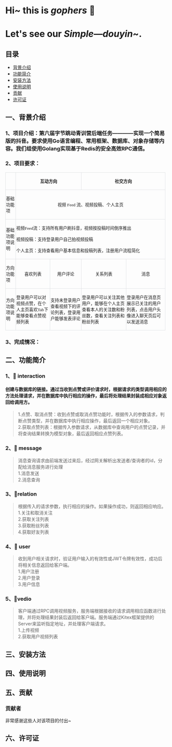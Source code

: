 
# Hi~ this is *gophers* :wave:  
# Let's see our ***Simple—douyin***~.</center>


<!-- Introduction -->
## 目录
- [背景介绍](#背景介绍)
- [功能简介](#功能简介)
- [安装方法](#安装方法)
- [使用说明](#使用说明)
- [贡献](#贡献)
- [许可证](#许可证)

## 一、背景介绍
### 1、项目介绍：第六届字节跳动青训营后端任务————实现一个简易版的抖音。要求使用Go语言编程、常用框架、数据库、对象存储等内容。我们组使用Golang实现基于Redis的安全高效RPC通信。
### 2、项目要求：
<table class="MsoNormalTable" border="0" cellspacing="0" cellpadding="0" width="500" style="width:375.0pt;border-collapse:collapse;mso-yfti-tbllook:1184">
 <tbody><tr style="mso-yfti-irow:0;mso-yfti-firstrow:yes;height:29.25pt">
  <td style="border:solid #DEE0E3 1.0pt;mso-border-alt:solid #DEE0E3 .75pt;
  padding:.75pt .75pt .75pt .75pt;height:29.25pt"></td>
  <td colspan="2" style="border:solid #DEE0E3 1.0pt;border-left:none;mso-border-left-alt:
  solid #DEE0E3 .75pt;mso-border-alt:solid #DEE0E3 .75pt;padding:.75pt .75pt .75pt .75pt;
  height:29.25pt">
  <p class="MsoNormal" align="center" style="text-align:center;mso-pagination:widow-orphan"><b><span style="font-size:10.0pt;font-family:宋体;mso-bidi-font-family:宋体;mso-font-kerning:
  0pt">互动方向</span></b><span lang="EN-US" style="font-size:10.0pt;font-family:
  宋体;mso-bidi-font-family:宋体;mso-font-kerning:0pt"><o:p></o:p></span></p>
  </td>
  <td colspan="2" style="border:solid #DEE0E3 1.0pt;border-left:none;mso-border-left-alt:
  solid #DEE0E3 .75pt;mso-border-alt:solid #DEE0E3 .75pt;padding:.75pt .75pt .75pt .75pt;
  height:29.25pt">
  <p class="MsoNormal" align="center" style="text-align:center;mso-pagination:widow-orphan"><b><span style="font-size:10.0pt;font-family:宋体;mso-bidi-font-family:宋体;mso-font-kerning:
  0pt">社交方向</span></b><span lang="EN-US" style="font-size:10.0pt;font-family:
  宋体;mso-bidi-font-family:宋体;mso-font-kerning:0pt"><o:p></o:p></span></p>
  </td>
 </tr>
 <tr style="mso-yfti-irow:1;height:29.25pt">
  <td style="border:solid #DEE0E3 1.0pt;border-top:none;mso-border-top-alt:
  solid #DEE0E3 .75pt;mso-border-alt:solid #DEE0E3 .75pt;padding:.75pt .75pt .75pt .75pt;
  height:29.25pt">
  <p class="MsoNormal" align="left" style="text-align:left;mso-pagination:widow-orphan"><span style="font-size:10.0pt;font-family:宋体;mso-bidi-font-family:宋体;mso-font-kerning:
  0pt">基础功能项<span lang="EN-US"><o:p></o:p></span></span></p>
  </td>
  <td colspan="4" style="border-top:none;border-left:none;border-bottom:solid #DEE0E3 1.0pt;
  border-right:solid #DEE0E3 1.0pt;mso-border-top-alt:solid #DEE0E3 .75pt;
  mso-border-left-alt:solid #DEE0E3 .75pt;mso-border-alt:solid #DEE0E3 .75pt;
  padding:.75pt .75pt .75pt .75pt;height:29.25pt">
  <p class="MsoNormal" align="center" style="text-align:center;mso-pagination:widow-orphan"><span style="font-size:10.0pt;font-family:宋体;mso-bidi-font-family:宋体;mso-font-kerning:
  0pt">视频<span lang="EN-US"> Feed </span>流、视频投稿、个人主页<span lang="EN-US"><o:p></o:p></span></span></p>
  </td>
 </tr>
 <tr style="mso-yfti-irow:2;height:29.25pt">
  <td style="border:solid #DEE0E3 1.0pt;border-top:none;mso-border-top-alt:
  solid #DEE0E3 .75pt;mso-border-alt:solid #DEE0E3 .75pt;padding:.75pt .75pt .75pt .75pt;
  height:29.25pt">
  <p class="MsoNormal" align="left" style="text-align:left;mso-pagination:widow-orphan"><span style="font-size:10.0pt;font-family:宋体;mso-bidi-font-family:宋体;mso-font-kerning:
  0pt">基础功能项说明<span lang="EN-US"><o:p></o:p></span></span></p>
  </td>
  <td colspan="4" style="border-top:none;border-left:none;border-bottom:solid #DEE0E3 1.0pt;
  border-right:solid #DEE0E3 1.0pt;mso-border-top-alt:solid #DEE0E3 .75pt;
  mso-border-left-alt:solid #DEE0E3 .75pt;mso-border-alt:solid #DEE0E3 .75pt;
  padding:.75pt .75pt .75pt .75pt;height:29.25pt">
  <p class="MsoNormal" align="left" style="text-align:left;mso-pagination:widow-orphan"><span style="font-size:10.0pt;font-family:宋体;mso-bidi-font-family:宋体;mso-font-kerning:
  0pt">视频<span lang="EN-US">Feed</span>流：支持所有用户<span class="GramE">刷抖音</span>，视频按投稿时间倒序推出<span lang="EN-US"><o:p></o:p></span></span></p>
  <p class="MsoNormal" align="left" style="text-align:left;mso-pagination:widow-orphan"><span style="font-size:10.0pt;font-family:宋体;mso-bidi-font-family:宋体;mso-font-kerning:
  0pt">视频投稿：支持登录用户自己拍视频投稿<span lang="EN-US"><o:p></o:p></span></span></p>
  <p class="MsoNormal" align="left" style="text-align:left;mso-pagination:widow-orphan"><span style="font-size:10.0pt;font-family:宋体;mso-bidi-font-family:宋体;mso-font-kerning:
  0pt">个人主页：支持查看用户基本信息和投稿列表，注册用户流程简化<span lang="EN-US"><o:p></o:p></span></span></p>
  </td>
 </tr>
 <tr style="mso-yfti-irow:3;height:29.25pt">
  <td style="border:solid #DEE0E3 1.0pt;border-top:none;mso-border-top-alt:
  solid #DEE0E3 .75pt;mso-border-alt:solid #DEE0E3 .75pt;padding:.75pt .75pt .75pt .75pt;
  height:29.25pt">
  <p class="MsoNormal" align="left" style="text-align:left;mso-pagination:widow-orphan"><span style="font-size:10.0pt;font-family:宋体;mso-bidi-font-family:宋体;mso-font-kerning:
  0pt">方向功能项<span lang="EN-US"><o:p></o:p></span></span></p>
  </td>
  <td style="border-top:none;border-left:none;border-bottom:solid #DEE0E3 1.0pt;
  border-right:solid #DEE0E3 1.0pt;mso-border-top-alt:solid #DEE0E3 .75pt;
  mso-border-left-alt:solid #DEE0E3 .75pt;mso-border-alt:solid #DEE0E3 .75pt;
  padding:.75pt .75pt .75pt .75pt;height:29.25pt">
  <p class="MsoNormal" align="center" style="text-align:center;mso-pagination:widow-orphan"><span style="font-size:10.0pt;font-family:宋体;mso-bidi-font-family:宋体;mso-font-kerning:
  0pt">喜欢列表<span lang="EN-US"><o:p></o:p></span></span></p>
  </td>
  <td style="border-top:none;border-left:none;border-bottom:solid #DEE0E3 1.0pt;
  border-right:solid #DEE0E3 1.0pt;mso-border-top-alt:solid #DEE0E3 .75pt;
  mso-border-left-alt:solid #DEE0E3 .75pt;mso-border-alt:solid #DEE0E3 .75pt;
  padding:.75pt .75pt .75pt .75pt;height:29.25pt">
  <p class="MsoNormal" align="center" style="text-align:center;mso-pagination:widow-orphan"><span style="font-size:10.0pt;font-family:宋体;mso-bidi-font-family:宋体;mso-font-kerning:
  0pt">用户评论<span lang="EN-US"><o:p></o:p></span></span></p>
  </td>
  <td style="border-top:none;border-left:none;border-bottom:solid #DEE0E3 1.0pt;
  border-right:solid #DEE0E3 1.0pt;mso-border-top-alt:solid #DEE0E3 .75pt;
  mso-border-left-alt:solid #DEE0E3 .75pt;mso-border-alt:solid #DEE0E3 .75pt;
  padding:.75pt .75pt .75pt .75pt;height:29.25pt">
  <p class="MsoNormal" align="center" style="text-align:center;mso-pagination:widow-orphan"><span style="font-size:10.0pt;font-family:宋体;mso-bidi-font-family:宋体;mso-font-kerning:
  0pt">关系列表<span lang="EN-US"><o:p></o:p></span></span></p>
  </td>
  <td style="border-top:none;border-left:none;border-bottom:solid #DEE0E3 1.0pt;
  border-right:solid #DEE0E3 1.0pt;mso-border-top-alt:solid #DEE0E3 .75pt;
  mso-border-left-alt:solid #DEE0E3 .75pt;mso-border-alt:solid #DEE0E3 .75pt;
  padding:.75pt .75pt .75pt .75pt;height:29.25pt">
  <p class="MsoNormal" align="center" style="text-align:center;mso-pagination:widow-orphan"><span style="font-size:10.0pt;font-family:宋体;mso-bidi-font-family:宋体;mso-font-kerning:
  0pt">消息<span lang="EN-US"><o:p></o:p></span></span></p>
  </td>
 </tr>
 <tr style="mso-yfti-irow:4;mso-yfti-lastrow:yes;height:29.25pt">
  <td style="border:solid #DEE0E3 1.0pt;border-top:none;mso-border-top-alt:
  solid #DEE0E3 .75pt;mso-border-alt:solid #DEE0E3 .75pt;padding:.75pt .75pt .75pt .75pt;
  height:29.25pt">
  <p class="MsoNormal" align="left" style="text-align:left;mso-pagination:widow-orphan"><span style="font-size:10.0pt;font-family:宋体;mso-bidi-font-family:宋体;mso-font-kerning:
  0pt">方向功能项说明<span lang="EN-US"><o:p></o:p></span></span></p>
  </td>
  <td style="border-top:none;border-left:none;border-bottom:solid #DEE0E3 1.0pt;
  border-right:solid #DEE0E3 1.0pt;mso-border-top-alt:solid #DEE0E3 .75pt;
  mso-border-left-alt:solid #DEE0E3 .75pt;mso-border-alt:solid #DEE0E3 .75pt;
  padding:.75pt .75pt .75pt .75pt;height:29.25pt">
  <p class="MsoNormal" align="left" style="text-align:left;mso-pagination:widow-orphan"><span style="font-size:10.0pt;font-family:宋体;mso-bidi-font-family:宋体;mso-font-kerning:
  0pt">登录用户可以对视频点赞，在个人主页喜欢<span lang="EN-US">Tab</span>下能够<span class="GramE">查看点赞视频</span>列表<span lang="EN-US"><o:p></o:p></span></span></p>
  </td>
  <td style="border-top:none;border-left:none;border-bottom:solid #DEE0E3 1.0pt;
  border-right:solid #DEE0E3 1.0pt;mso-border-top-alt:solid #DEE0E3 .75pt;
  mso-border-left-alt:solid #DEE0E3 .75pt;mso-border-alt:solid #DEE0E3 .75pt;
  padding:.75pt .75pt .75pt .75pt;height:29.25pt">
  <p class="MsoNormal" align="left" style="text-align:left;mso-pagination:widow-orphan"><span style="font-size:10.0pt;font-family:宋体;mso-bidi-font-family:宋体;mso-font-kerning:
  0pt">支持未登录用户查看视频下的评论列表，登录用户能够发表评论<span lang="EN-US"><o:p></o:p></span></span></p>
  </td>
  <td style="border-top:none;border-left:none;border-bottom:solid #DEE0E3 1.0pt;
  border-right:solid #DEE0E3 1.0pt;mso-border-top-alt:solid #DEE0E3 .75pt;
  mso-border-left-alt:solid #DEE0E3 .75pt;mso-border-alt:solid #DEE0E3 .75pt;
  padding:.75pt .75pt .75pt .75pt;height:29.25pt">
  <p class="MsoNormal" align="left" style="text-align:left;mso-pagination:widow-orphan"><span style="font-size:10.0pt;font-family:宋体;mso-bidi-font-family:宋体;mso-font-kerning:
  0pt">登录用户可以关注其他用户，能够在个人主页查看本人的关注数和粉丝数，查看关注列表和粉丝列表<span lang="EN-US"><o:p></o:p></span></span></p>
  </td>
  <td style="border-top:none;border-left:none;border-bottom:solid #DEE0E3 1.0pt;
  border-right:solid #DEE0E3 1.0pt;mso-border-top-alt:solid #DEE0E3 .75pt;
  mso-border-left-alt:solid #DEE0E3 .75pt;mso-border-alt:solid #DEE0E3 .75pt;
  padding:.75pt .75pt .75pt .75pt;height:29.25pt">
  <p class="MsoNormal" align="left" style="text-align:left;mso-pagination:widow-orphan"><span style="font-size:10.0pt;font-family:宋体;mso-bidi-font-family:宋体;mso-font-kerning:
  0pt">登录用户在消息<span class="GramE">页展示已</span>关注的用户列表，点击用户头像进入聊天页后可以发送消息<span lang="EN-US"><o:p></o:p></span></span></p>
  </td>
 </tr>
</tbody></table>

### 3、完成情况：

## 二、功能简介
### 1、👥 interaction
#### 创建与数据库的链接。通过当收到点赞或评价请求时，根据请求的类型调用相应的方法处理请求，并在数据库中执行相应的操作，最后将处理结果封装成相应对象返回给调用方。  
> 1.点赞、取消点赞：收到点赞或取消点赞功能时，根据传入的参数请求，判断点赞类型，并在数据库中执行相应操作，最后返回一个相应对象。  
> 2.获取点赞列表：根据传入参数请求，从数据库中查询用户的点赞记录，并将查询结果转换为模型对象，最后返回相应点赞列表。  

### 2、📳 message
> 消息查询请求由前端发送过来后，经过网关解析出发送者/查询者的id，分配给消息服务进行处理  
> 1.消息发送  
> 2.消息查询  

### 3、🥳relation
> 根据传入的请求参数，执行相应的操作。如果操作成功，则返回相应响应。  
> 1.关注和取消关注  
> 2.获取关注列表  
> 3.获取粉丝列表  
> 4.获取好友列表  

### 4、:selfie: user 
>收到用户相关请求时，验证用户输入的有效性或JWT令牌有效性，成功后将相关信息返回给客户端。  
> 1.用户注册  
> 2.用户登录  
> 3.用户信息  

### 5、🎦vedio
>客户端通过RPC调用视频服务，服务端根据接收的请求调用相应函数进行处理，并将处理结果封装后返回给客户端。服务端通过Kitex框架提供的Server来监听指定地址，并处理客户端请求。  
> 1.上传视频  
> 2.获取用户视频列表  

## 三、安装方法
###

## 四、使用说明
###

## 五、贡献
### 贡献者
非常感谢这些人对该项目的付出~

## 六、许可证
